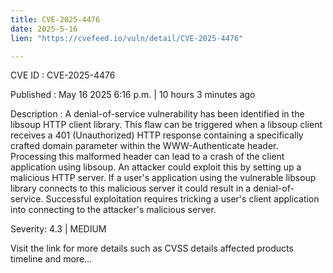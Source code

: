 ```yaml
---
title: CVE-2025-4476
date: 2025-5-16
lien: "https://cvefeed.io/vuln/detail/CVE-2025-4476"

---
```


CVE ID : CVE-2025-4476

Published :  May 16
2025
6:16 p.m. | 10 hours
3 minutes ago

Description : A denial-of-service vulnerability has been identified in the libsoup HTTP client library. This flaw can be triggered when a libsoup client receives a 401 (Unauthorized) HTTP response containing a specifically crafted domain parameter within the WWW-Authenticate header. Processing this malformed header can lead to a crash of the client application using libsoup. An attacker could exploit this by setting up a malicious HTTP server. If a user's application using the vulnerable libsoup library connects to this malicious server
it could result in a denial-of-service. Successful exploitation requires tricking a user's client application into connecting to the attacker's malicious server.

Severity: 4.3 | MEDIUM

Visit the link for more details
such as CVSS details
affected products
timeline
and more...
